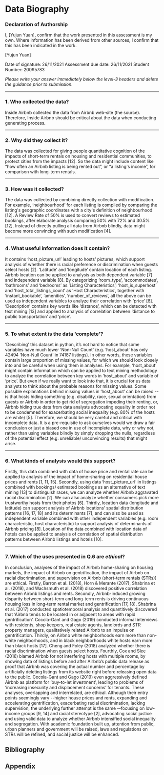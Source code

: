 # Data Biography

### Declaration of Authorship

I, [Yujun Yuan], confirm that the work presented in this assessment is my own. Where information has been derived from other sources, I confirm that this has been indicated in the work.

[Yujun Yuan]

Date of signature: 26/11/2021
Assessment due date: 26/11/2021
Student Number: 20095783

_Please write your answer immediately below the level-3 headers and delete the guidance prior to submission._

---

### 1. Who collected the data?

Inside Airbnb collected the data from Airbnb web-site (the source). Therefore, Inside Airbnb should be critical about the data when conducting generating process.

---

### 2. Why did they collect it?

The data was collected for giving people quantitative cognition of the impacts of short-term rentals on housing and residential communities, to protect cities from the impacts [12]. So the data might include content like “how often an Airbnb listing is being rented out”, or “a listing's income”, for comparison with long-term rentals.

---

### 3. How was it collected?

The data was collected by combining directly collection with modification. For example, ‘neighbourhood’ for each listing is compiled by comparing the listing's geographic coordinates with a city's definition of neighbourhood [12]. A Review Rate of 50% is used to convert reviews to estimated bookings, after elaborate analysis comparing 50% with 72% and 30.5% [12]. Instead of directly pulling all data from Airbnb blindly, data might become more convincing with such modification [4].

---

### 4. What useful information does it contain?

It contains ‘host_picture_url’ leading to hosts’ pictures, which support analysis of whether there is racial preference or discrimination when guests select hosts [2]. ‘Latitude’ and ‘longitude’ contain location of each listing. Airbnb location can be applied to analysis as both dependent variable [7] and independent variable [8]. By categorizing ‘room_type’, ‘accommodates’, ‘bathrooms’ and ‘bedrooms’ as ‘Listing Characteristics’; ‘host_is_superhost’ and ‘host_total_listings_count’ as ’Host Characteristics’, together with ‘instant_bookable’, ‘amenities’, ‘number_of_reviews’, all the above can be used as independent variables to analyze their correlation with ‘price’ [8]. ‘Description’ contains key words like ‘distance’, which can be detected with text mining [13] and applied to analysis of correlation between ‘distance to public transportation’ and ‘price’.

---

### 5. To what extent is the data 'complete'?

‘Describing’ this dataset in python, it’s not hard to notice that some variables have much lower ‘Non-Null Count’ (e.g. ‘host_about’ has only 42494 ‘Non-Null Count’ in 74187 listings). In other words, these variables contain large proportion of missing values, for which we should look closely into and be careful when using them in analyses. For example, ‘host_about’ might contain information which can be applied to text mining methodology to analyze the correlation between key words in ‘host_about’ and variable of ‘price’. But even if we really want to look into that, it is crucial for us data analysts to think about the probable reasons for missing values. Some possible explanations behind missing values in ‘host_about’ can be raised --is that hosts hiding something (e.g. disability, race, sexual orientation) from guests or Airbnb in order to get rid of segregation impeding their renting, or, Airbnb hiding true data from data analysts advocating equality in order not to be condemned for exacerbating social inequality (e.g. 80% of the hosts are white) [5].
Therefore, we should be very careful and critical with incomplete data. It is a pre-requisite to ask ourselves would we draw a fair conclusion or just a biased one in use of incomplete data, why or why not, rather than using variables blindly by simply dropping the nulls, regardless of the potential effect (e.g. unreliable/ unconvincing results) that might arise.

---

### 6. What kinds of analysis would this support?

Firstly, this data combined with data of house price and rental rate can be applied to analysis of the impact of home-sharing on residential house prices and rents [1, 11, 15]. Secondly, using data ‘host_picture_url’ in listings combined with bookings/ estimated bookings as an alternative of text mining [13] to distinguish races, we can analyze whether Airbnb aggravated racial discrimination [2]. We can also analyze whether consumers pick more trustworthy hosts from their photos [6]. Thirdly, location data (longitude and latitude) can support analysis of Airbnb locations’ spatial distribution patterns [16, 17, 18] and its determinants [7], and can also be used as independent variable combined with other independent variables (e.g. room characteristic, host characteristic) to support analysis of determinants of Airbnb pricing [8]. Location of the data combined with location data of hotels can be applied to analysis of correlation of spatial distribution patterns between Airbnb listings and hotels [10].

---

### 7. Which of the uses presented in Q.6 are _ethical_?

In conclusion, analyses of the impact of Airbnb home-sharing on housing markets, the impact of Airbnb on gentrification, the impact of Airbnb on racial discrimination, and supervision on Airbnb (short-term rentals (STRs)) are ethical.
Firstly, Barron et al. (2018), Horn & Merante (2017), Shabrina et al. (2019), and Wachsmuth et al. (2018) discovered positive correlation between Airbnb listings and rents.
Secondly, Airbnb-induced growing disparity between short-term and long-term rents is driving continuous housing loss in long-term rental market and gentrification [17, 18]. Shabrina et al. (2017) conducted spatiotemporal analysis and quantitively discovered that ‘Airbnb tends to be located in or adjacent to areas with rapid gentrification’. Cocola-Gant and Gago (2019) conducted informal interviews with residents, shop keepers, real estate agents, landlords and STR property managers, qualitatively related Airbnb to an impulse on gentrification.
Thirdly, on Airbnb white neighborhoods earn more than non-white neighborhoods, and in black neighborhoods white hosts earn more than black hosts [17]. Cheng and Foley (2018) analyzed whether there is racial discrimination when guests select hosts.
Fourthly, Cox and Slee (2016) blamed Airbnb for not interfering hosts with multiple rooms, by showing data of listings before and after Airbnb’s public data release as proof that Airbnb was covering the actual number and percentage by artificially deleting listings from its website right before releasing open data to the public. Cocola-Gant and Gago (2019) even aggressively defined Airbnb as platform for ‘buy-to-let investment’, leading to problems of ‘increasing insecurity and displacement concerns’ for tenants. 
These analyses, overlapping and interrelated, are ethical. Although their entry points seemingly vary --higher house prices and rents, expanding and accelerating gentrification, exacerbating racial discrimination, lacking supervision, the underlying further attempt is the same --focusing on low-income groups [9, 14] and racial stereotype [2], advocating social justice and using valid data to analyze whether Airbnb intensified social inequality and segregation. With academic foundation built up, attention from public, urban planners and government will be raised, laws and regulations on STRs will be refined, and social justice will be enhanced.


## Bibliography


## Appendix 
